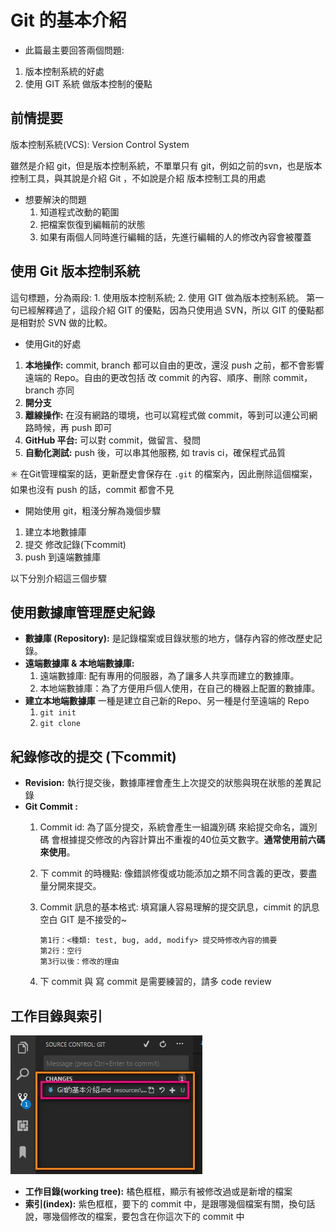 # Git 的基本介紹

- 此篇最主要回答兩個問題:
1. 版本控制系統的好處
1. 使用 GIT 系統 做版本控制的優點

## 前情提要

版本控制系統(VCS): Version Control System

雖然是介紹 git，但是版本控制系統，不單單只有 git，例如之前的svn，也是版本控制工具，與其說是介紹 Git ，不如說是介紹 版本控制工具的用處

- 想要解決的問題
  1. 知道程式改動的範圍
  1. 把檔案恢復到編輯前的狀態
  1. 如果有兩個人同時進行編輯的話，先進行編輯的人的修改內容會被覆蓋

## 使用 Git 版本控制系統

這句標題，分為兩段: 1. 使用版本控制系統; 2. 使用 GIT 做為版本控制系統。
第一句已經解釋過了，這段介紹 GIT 的優點，因為只使用過 SVN，所以 GIT 的優點都是相對於 SVN 做的比較。

- 使用Git的好處
1. **本地操作:** commit, branch 都可以自由的更改，還沒 push 之前，都不會影響 遠端的 Repo。自由的更改包括 改 commit 的內容、順序、刪除 commit，branch 亦同
1. **開分支**
1. **離線操作:** 在沒有網路的環境，也可以寫程式做 commit，等到可以連公司網路時候，再 push 即可
1. **GitHub 平台:** 可以對 commit，做留言、發問
1. **自動化測試:** push 後，可以串其他服務, 如 travis ci，確保程式品質

:eight_spoked_asterisk: 在Git管理檔案的話，更新歷史會保存在 `.git` 的檔案內，因此刪除這個檔案，如果也沒有 push 的話，commit 都會不見

- 開始使用 git，粗淺分解為幾個步驟
1. 建立本地數據庫
1. 提交 修改記錄(下commit)
1. push 到遠端數據庫

以下分別介紹這三個步驟

## 使用數據庫管理歷史紀錄

- **數據庫 (Repository):** 是記錄檔案或目錄狀態的地方，儲存內容的修改歷史記錄。
- **遠端數據庫 & 本地端數據庫:**
  1. 遠端數據庫: 配有專用的伺服器，為了讓多人共享而建立的數據庫。
  1. 本地端數據庫：為了方便用戶個人使用，在自己的機器上配置的數據庫。
- **建立本地端數據庫** 一種是建立自己新的Repo、另一種是付至遠端的 Repo
  1. `git init`
  1. `git clone`

## 紀錄修改的提交 (下commit)

- **Revision:** 執行提交後，數據庫裡會產生上次提交的狀態與現在狀態的差異記錄
- **Git Commit :**
  1. Commit id: 為了區分提交，系統會產生一組識別碼 來給提交命名，識別碼 會根據提交修改的內容計算出不重複的40位英文數字。__通常使用前六碼來使用__。
  1. 下 commit 的時機點: 像錯誤修復或功能添加之類不同含義的更改，要盡量分開來提交。
  1. Commit 訊息的基本格式: 填寫讓人容易理解的提交訊息，cimmit 的訊息空白 GIT 是不接受的~

        ```text
        第1行：<種類: test, bug, add, modify> 提交時修改內容的摘要
        第2行：空行
        第3行以後：修改的理由
        ```
  1. 下 commit 與 寫 commit 是需要練習的，請多 code review

## 工作目錄與索引

![工作目錄與索引](workingTree.jpg)

- **工作目錄(working tree):** 橘色框框，顯示有被修改過或是新增的檔案
- **索引(index):** 紫色框框，要下的 commit 中，是跟哪幾個檔案有關，換句話說，哪幾個修改的檔案，要包含在你這次下的 commit 中